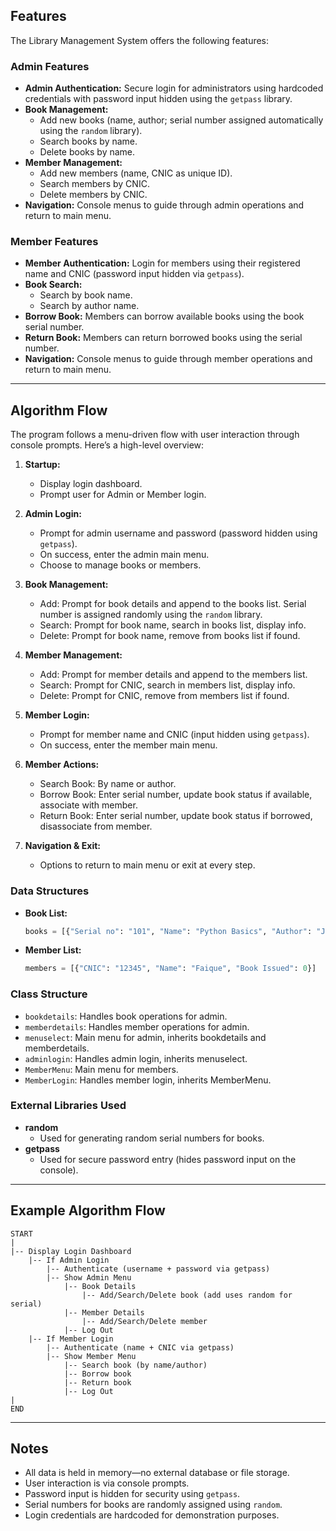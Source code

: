 ## Features

The Library Management System offers the following features:

### Admin Features
- **Admin Authentication:** Secure login for administrators using hardcoded credentials with password input hidden using the `getpass` library.
- **Book Management:**
  - Add new books (name, author; serial number assigned automatically using the `random` library).
  - Search books by name.
  - Delete books by name.
- **Member Management:**
  - Add new members (name, CNIC as unique ID).
  - Search members by CNIC.
  - Delete members by CNIC.
- **Navigation:** Console menus to guide through admin operations and return to main menu.

### Member Features
- **Member Authentication:** Login for members using their registered name and CNIC (password input hidden via `getpass`).
- **Book Search:**
  - Search by book name.
  - Search by author name.
- **Borrow Book:** Members can borrow available books using the book serial number.
- **Return Book:** Members can return borrowed books using the serial number.
- **Navigation:** Console menus to guide through member operations and return to main menu.

---

## Algorithm Flow

The program follows a menu-driven flow with user interaction through console prompts. Here’s a high-level overview:

1. **Startup:**
   - Display login dashboard.
   - Prompt user for Admin or Member login.

2. **Admin Login:**
   - Prompt for admin username and password (password hidden using `getpass`).
   - On success, enter the admin main menu.
   - Choose to manage books or members.

3. **Book Management:**
   - Add: Prompt for book details and append to the books list. Serial number is assigned randomly using the `random` library.
   - Search: Prompt for book name, search in books list, display info.
   - Delete: Prompt for book name, remove from books list if found.

4. **Member Management:**
   - Add: Prompt for member details and append to the members list.
   - Search: Prompt for CNIC, search in members list, display info.
   - Delete: Prompt for CNIC, remove from members list if found.

5. **Member Login:**
   - Prompt for member name and CNIC (input hidden using `getpass`).
   - On success, enter the member main menu.

6. **Member Actions:**
   - Search Book: By name or author.
   - Borrow Book: Enter serial number, update book status if available, associate with member.
   - Return Book: Enter serial number, update book status if borrowed, disassociate from member.

7. **Navigation & Exit:**
   - Options to return to main menu or exit at every step.

### Data Structures

- **Book List:**  
  ```python
  books = [{"Serial no": "101", "Name": "Python Basics", "Author": "John Doe", "Status": "Available"}]
  ```
- **Member List:**  
  ```python
  members = [{"CNIC": "12345", "Name": "Faique", "Book Issued": 0}]
  ```

### Class Structure

- `bookdetails`: Handles book operations for admin.
- `memberdetails`: Handles member operations for admin.
- `menuselect`: Main menu for admin, inherits bookdetails and memberdetails.
- `adminlogin`: Handles admin login, inherits menuselect.
- `MemberMenu`: Main menu for members.
- `MemberLogin`: Handles member login, inherits MemberMenu.

### External Libraries Used

- **random**
  - Used for generating random serial numbers for books.
- **getpass**
  - Used for secure password entry (hides password input on the console).

---

## Example Algorithm Flow

```text
START
|
|-- Display Login Dashboard
    |-- If Admin Login
        |-- Authenticate (username + password via getpass)
        |-- Show Admin Menu
            |-- Book Details
                |-- Add/Search/Delete book (add uses random for serial)
            |-- Member Details
                |-- Add/Search/Delete member
            |-- Log Out
    |-- If Member Login
        |-- Authenticate (name + CNIC via getpass)
        |-- Show Member Menu
            |-- Search book (by name/author)
            |-- Borrow book
            |-- Return book
            |-- Log Out
|
END
```

---

## Notes

- All data is held in memory—no external database or file storage.
- User interaction is via console prompts.
- Password input is hidden for security using `getpass`.
- Serial numbers for books are randomly assigned using `random`.
- Login credentials are hardcoded for demonstration purposes.